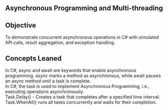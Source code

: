 ## Asynchronous Programming and Multi-threading

## Objective

To demonstrate concurrent asynchronous operations in C# with simulated API calls, result aggregation, and exception handling.

## Concepts Leaned

In C#, async and await are keywords that enable asynchronous programming. async marks a method as asynchronous, while await pauses an async method until a task is complete.
<br>
In C#, the task is used to implement Asynchronous Programming, i.e., executing operations asynchronously.
<br>
Task.Delay() - Creates a task that completes after a specified time interval.
<br>
Task.WhenAll() runs all tasks concurrently and waits for their completion.
